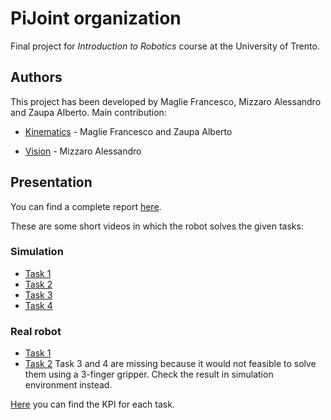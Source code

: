 # PiJoint organization

Final project for *Introduction to Robotics* course at the University of Trento.

## Authors

This project has been developed by Maglie Francesco, Mizzaro Alessandro and Zaupa Alberto. Main contribution:

* [Kinematics](https://github.com/PiJoint/kinematics) - Maglie Francesco and Zaupa Alberto

* [Vision](https://github.com/PiJoint/vision) - Mizzaro Alessandro


## Presentation

You can find a complete report [here](report).

These are some short videos in which the robot solves the given tasks:

### Simulation
* [Task 1](link)
* [Task 2](link)
* [Task 3](link)
* [Task 4](link)

### Real robot
* [Task 1](link)
* [Task 2](link)
Task 3 and 4 are missing because it would not feasible to solve them using a 3-finger gripper. Check the result in simulation environment instead.

[Here](link) you can find the KPI for each task.
